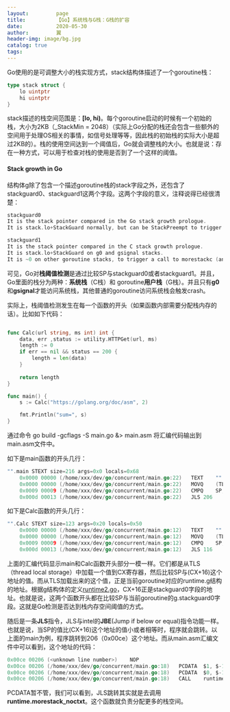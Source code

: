 ```yaml
---
layout:         page
title:          【Go】系统栈与G栈：G栈的扩容
date:           2020-05-30
author:         翼
header-img: image/bg.jpg
catalog: true
tags:
---
```


Go使用的是可调整大小的栈实现方式，stack结构体描述了一个goroutine栈：
```go
type stack struct {
    lo uintptr
    hi uintptr
}

```
stack描述的栈空间范围是：**[lo, hi)**。每个goroutine启动的时候有一个初始的栈，大小为2KB（_StackMin = 2048）（实际上Go分配的栈还会包含一些额外的空间用于处理OS相关的事情，如信号处理等等，因此栈的初始栈的实际大小是超过2KB的）。栈的使用空间达到一个阈值后，Go就会调整栈的大小。也就是说：存在一种方式，可以用于检查对栈的使用是否到了一个这样的阈值。

#### Stack growth in Go
结构体g除了包含一个描述goroutine栈的stack字段之外，还包含了stackguard0、stackguard1这两个字段。这两个字段的意义，注释说得已经很清楚：
```go
stackguard0 
It is the stack pointer compared in the Go stack growth prologue.
It is stack.lo+StackGuard normally, but can be StackPreempt to trigger a preemption.

stackguard1
It is the stack pointer compared in the C stack growth prologue.
It is stack.lo+StackGuard on g0 and gsignal stacks.
It is ~0 on other goroutine stacks, to trigger a call to morestackc (and crash).

```
可见，Go对**栈阈值检测**是通过比较SP与stackguard0或者stackguard1。并且，Go里面的栈分为两种：**系统栈**（C栈）和 goroutine**用户栈**（G栈）。并且只有**g0**和**gsignal**才能访问系统栈，其他普通的goroutine访问系统栈会触发crash。

实际上，栈阈值检测发生在每一个函数的开头（如果函数内部需要分配栈内存的话）。比如如下代码：
```go

func Calc(url string, ms int) int {
	data, err ,status := utility.HTTPGet(url, ms)
	length := 0
	if err == nil && status == 200 {
		length = len(data)		
	}
	
	return length
}

func main() {
	s := Calc("https://golang.org/doc/asm", 2)

	fmt.Println("sum=", s)
}

```
通过命令 go build -gcflags -S main.go &> main.asm 将汇编代码输出到main.asm文件中。

如下是main函数的开头几行：
```go
"".main STEXT size=216 args=0x0 locals=0x68
	0x0000 00000 (/home/xxx/dev/go/concurrent/main.go:22)	TEXT	"".main(SB), ABIInternal, $104-0
	0x0000 00000 (/home/xxx/dev/go/concurrent/main.go:22)	MOVQ	(TLS), CX
	0x0009 00009 (/home/xxx/dev/go/concurrent/main.go:22)	CMPQ	SP, 16(CX)
	0x000d 00013 (/home/xxx/dev/go/concurrent/main.go:22)	JLS	206

```

如下是Calc函数的开头几行：
```go
"".Calc STEXT size=123 args=0x20 locals=0x50
	0x0000 00000 (/home/xxx/dev/go/concurrent/main.go:12)	TEXT	"".Calc(SB), ABIInternal, $80-32
	0x0000 00000 (/home/xxx/dev/go/concurrent/main.go:12)	MOVQ	(TLS), CX
	0x0009 00009 (/home/xxx/dev/go/concurrent/main.go:12)	CMPQ	SP, 16(CX)
	0x000d 00013 (/home/xxx/dev/go/concurrent/main.go:12)	JLS	116

```
上面的汇编代码显示main和Calc函数开头部分一模一样。它们都是从TLS（thread local storage）中加载一个值到CX寄存器，然后比较SP与(CX+16)这个地址的值。而从TLS加载出来的这个值，正是当前goroutine对应的runtime.g结构的地址。根据g结构体的定义[runtime2.go](https://github.com/golang/go/blob/master/src/runtime/runtime2.go#L406)，CX+16正是stackguard0字段的地址。也就是说，这两个函数开头都在比较SP与当前goroutine的g.stackguard0字段。这就是Go检测是否达到栈内存空间阈值的方式。

随后是一条**JLS**指令，JLS与intel的**JBE**(Jump if below or equal)指令功能一样。也就是说，当SP的值比(CX+16)这个地址的值小或者相等时，程序就会跳转。以上面的main为例，程序跳转到206（0x00ce）这个地址。而从main.asm汇编文件中可以看到，这个地址的代码：
```go
0x00ce 00206 (<unknown line number>)	NOP
0x00ce 00206 (/home/xxx/dev/go/concurrent/main.go:18)	PCDATA	$1, $-1
0x00ce 00206 (/home/xxx/dev/go/concurrent/main.go:18)	PCDATA	$0, $-1
0x00ce 00206 (/home/xxx/dev/go/concurrent/main.go:18)	CALL	runtime.morestack_noctxt(SB)

```
PCDATA暂不管，我们可以看到，JLS跳转其实就是去调用**runtime.morestack_noctxt**。这个函数就负责分配更多的栈空间。
